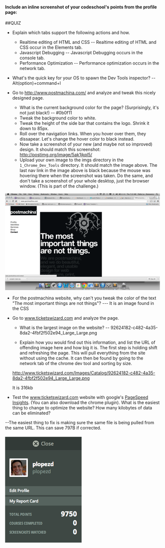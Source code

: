 #### Include an inline screenshot of your codeschool's points from the profile page:

<!-- Modify the Markdown to include your answers. Don't delete the questions! -->

##QUIZ
* Explain which tabs support the following actions and how.
  * Realtime editing of HTML and CSS -- 
Realtime editing of HTML and CSS occur in the Elements tab.
  * Javascript Debugging -- 
  Javascript Debugging occurs in the console tab.
  * Performance Optimization --
  Performance optimization occurs in the network tab.


* What's the quick key for your OS to spawn the Dev Tools inspector? 
-- Alt(option)+command+I


* Go to http://www.postmachina.com/ and analyze and tweak this nicely designed page.
  * What is the current background color for the page?  (Surprisingly, it's not just black!) 
  -- #0b0f11
  * Tweak the background color to white.
  * Tweak the height of the side bar that contains the logo.
    Shrink it down to 85px.
  * Roll over the navigation links.  When you hover over them, they dissapear.  Let's change the hover color to black instead.
  * Now take a screenshot of your new (and maybe not so improved) design.  It should match this screenshot: http://postimg.org/image/5ak1jkpl5/
  * Upload your own image to the imgs directory in the `1_Chrome_Dev_Tools` directory.  It should match the image above. The last nav link in the image above is black because the mouse was hovering there when the screenshot was taken. Do the same, and don't take a screenshot of your whole desktop, just the browser window. (This is part of the challenge.)

![Alt text](imgs/postmachina.png "postmachina edits")

* For the postmachina website, why can't you tweak the color of the text "The most important things are not things"?  --- It is an image found in the CSS

* Go to www.ticketswizard.com and analyze the page.  
  * What is the largest image on the website? 
  -- 92624182-c482-4a35-8da2-4fbf2f502e94_Large_Large.png


  * Explain how you would find out this information, and list the URL of offending image here and how big it is. 
  The first step is holding shift and refreshing the page. This will pull everything from the site without using the cache. It can then be found by going to the network tab of the chrome dev tool and sorting by size. 

  http://www.ticketswizard.com/Images/Catalog/92624182-c482-4a35-8da2-4fbf2f502e94_Large_Large.png

  It is 316kb



* Test the www.ticketswizard.com website with google's [PageSpeed Insights](http://www.ticketswizard.com/).  (You can also download the chrome plugin).  What is the easiest thing to change to optimize the website?  How many kilobytes of data can be eliminated?

--The easiest thing to fix is making sure the same file is being pulled from the same URL. This can save 797B if corrected.

![Alt text](imgs/codeschool.png "Codeschool score")



